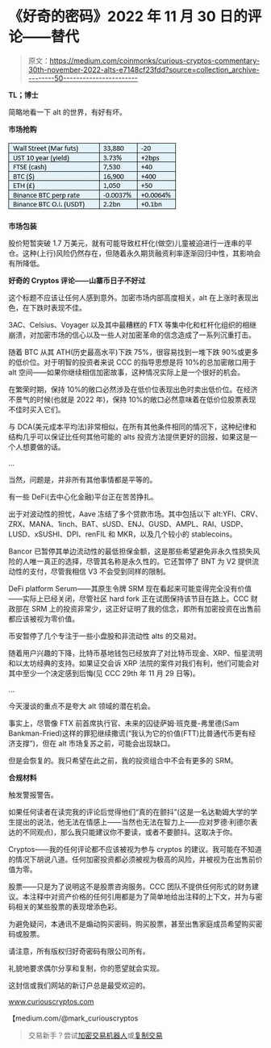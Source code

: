 # 《好奇的密码》2022 年 11 月 30 日的评论——替代

> 原文：<https://medium.com/coinmonks/curious-cryptos-commentary-30th-november-2022-alts-e7148cf23fdd?source=collection_archive---------50----------------------->

**TL；博士**

简略地看一下 alt 的世界，有好有坏。

**市场抢购**

![](img/8a14e738db9998ca285cab3d49063fdd.png)

**市场包装**

股价短暂突破 1.7 万美元，就有可能导致杠杆化(做空)儿童被迫进行一连串的平仓。这种(上行)风险仍然存在，但随着永久期货融资利率逐渐回归中性，其影响会有所降低。

**好奇的 Cryptos 评论——山寨币日子不好过**

这个标题不应该让任何人感到意外。加密市场内部高度相关，alt 在上涨时表现出色，在下跌时表现不佳。

3AC、Celsius、Voyager 以及其中最糟糕的 FTX 等集中化和杠杆化组织的相继崩溃，对加密市场的信心以及一些人对加密革命的信念造成了一系列沉重打击。

随着 BTC 从其 ATH(历史最高水平)下跌 75%，很容易找到一堆下跌 90%或更多的低价位。对于明智的投资者来说 CCC 的指导思想是将 10%的总加密敞口用于 alt 空间——如果你继续相信加密故事，这种情况实际上是一个很好的机会。

在繁荣时期，保持 10%的敞口必然涉及在低价位表现出色时卖出低价位。在经济不景气的时候(也就是 2022 年)，保持 10%的敞口必然意味着在低价位股票表现不佳时买入它们。

与 DCA(美元成本平均法)非常相似，在所有其他条件相同的情况下，这种纪律和结构几乎可以保证比任何其他可能的 alts 投资方法提供更好的回报，如果这是一个人想要做的话。

…

当然，问题是，并非所有其他事情都是平等的。

有一些 DeFi(去中心化金融)平台正在苦苦挣扎。

出于对波动性的担忧，Aave 冻结了多个贷款市场。其中包括以下 alt:YFI、CRV、ZRX、MANA、1inch、BAT、sUSD、ENJ、GUSD、AMPL、RAI、USDP、LUSD、xSUSHI、DPI、renFIL 和 MKR，以及几个较小的 stablecoins。

Bancor 已暂停其单边流动性的最低担保金额，这是那些希望避免非永久性损失风险的人唯一真正的选择，尽管其名称是永久性的。它还暂停了 BNT 为 V2 提供流动性的支付，尽管我相信 V3 不会受到同样的限制。

DeFi platform Serum——其原生令牌 SRM 现在看起来可能变得完全没有价值——实际上已经关闭，尽管社区 hard fork 正在试图保持该节目在路上。CCC 财政部在 SRM 上的投资非常少，这正好证明了我的信念，即所有加密投资在出售前都应该被视为零价值。

币安暂停了几个专注于一些小盘股和非流动性 alts 的交易对。

随着用户兴趣的下降，比特币基地钱包已经放弃了对比特币现金、XRP、恒星流明和以太坊经典的支持。如果证交会诉 XRP 法院的案件对我们有利，他们可能会对其中至少一个决定感到后悔(见 CCC 29th 年 11 月 29 日等)。

…

今天漫谈的重点不是夸大 alt 领域的潜在机会。

事实上，尽管像 FTX 前首席执行官、未来的囚徒萨姆·班克曼-弗里德(Sam Bankman-Fried)这样的罪犯继续撒谎(“我认为它的价值(FTT)比普通代币更有经济支撑”)，但在 alt 市场复苏之前，可能会出现缺口。

但是会恢复的。我只希望在此之前，我的投资组合中不会有更多的 SRM。

**合规材料**

触发警报警告。

如果任何读者在读完我的评论后觉得他们“真的在颤抖”(这是一名达勒姆大学的学生提出的说法，他无法在情感上——当然也无法在智力上——应对罗德·利德尔表达的不同观点)，那么我只能建议你不要读，或者不要颤抖。这取决于你。

Cryptos——我的任何评论都不应该被视为参与 cryptos 的建议。我可能在不知道的情况下胡说八道。任何加密投资都必须被视为极高的风险，并被视为在出售前价值为零。

股票——只是为了说明这不是股票咨询服务。CCC 团队不提供任何形式的财务建议。本注释中对资产价格的任何引用都是为了简单地给出注释的上下文，并为与密码相关的某些股票的表现增添色彩。

为避免疑问，本通讯不是煽动购买密码，购买股票，甚至出售家庭成员希望购买密码或股票。

请注意，所有版权归好奇密码有限公司所有。

礼貌地要求偶尔分享和复制，你的愿望就会实现。

这封信或我们网站的新订户总是最受欢迎的。

www.curiouscryptos.com

【medium.com/@mark_curiouscryptos 

> 交易新手？尝试[加密交易机器人](/coinmonks/crypto-trading-bot-c2ffce8acb2a)或[复制交易](/coinmonks/top-10-crypto-copy-trading-platforms-for-beginners-d0c37c7d698c)